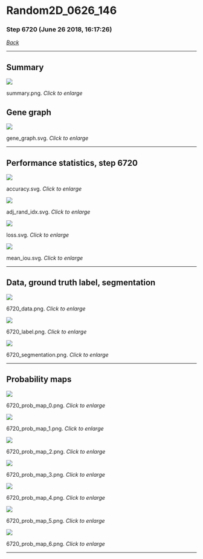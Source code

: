 # Random2D_0626_146

### Step 6720 (June 26 2018, 16:17:26)

[_Back_](..)

---

## Summary

<div class="images"><a href="media/summary.png"><img  src="media/summary.png" align="center"></a><p>summary.png. <i>Click to enlarge</i></p></div>

## Gene graph

<div class="images"><a href="media/gene_graph.svg"><img  src="media/gene_graph.svg" align="center"></a><p>gene_graph.svg. <i>Click to enlarge</i></p></div>

---

## Performance statistics, step 6720

<div class="images"><a href="media/accuracy.svg"><img class="mini" src="media/accuracy.svg" align="center"></a><p>accuracy.svg. <i>Click to enlarge</i></p></div>
<div class="images"><a href="media/adj_rand_idx.svg"><img class="mini" src="media/adj_rand_idx.svg" align="center"></a><p>adj_rand_idx.svg. <i>Click to enlarge</i></p></div>
<div class="images"><a href="media/loss.svg"><img class="mini" src="media/loss.svg" align="center"></a><p>loss.svg. <i>Click to enlarge</i></p></div>
<div class="images"><a href="media/mean_iou.svg"><img class="mini" src="media/mean_iou.svg" align="center"></a><p>mean_iou.svg. <i>Click to enlarge</i></p></div>

---

## Data, ground truth label, segmentation

<div class="images"><a href="media/6720_data.png"><img class="mini" src="media/6720_data.png" align="center"></a><p>6720_data.png. <i>Click to enlarge</i></p></div>
<div class="images"><a href="media/6720_label.png"><img class="mini" src="media/6720_label.png" align="center"></a><p>6720_label.png. <i>Click to enlarge</i></p></div>
<div class="images"><a href="media/6720_segmentation.png"><img class="mini" src="media/6720_segmentation.png" align="center"></a><p>6720_segmentation.png. <i>Click to enlarge</i></p></div>

---

## Probability maps

<div class="images"><a href="media/6720_prob_map_0.png"><img class="mini" src="media/6720_prob_map_0.png" align="center"></a><p>6720_prob_map_0.png. <i>Click to enlarge</i></p></div>
<div class="images"><a href="media/6720_prob_map_1.png"><img class="mini" src="media/6720_prob_map_1.png" align="center"></a><p>6720_prob_map_1.png. <i>Click to enlarge</i></p></div>
<div class="images"><a href="media/6720_prob_map_2.png"><img class="mini" src="media/6720_prob_map_2.png" align="center"></a><p>6720_prob_map_2.png. <i>Click to enlarge</i></p></div>
<div class="images"><a href="media/6720_prob_map_3.png"><img class="mini" src="media/6720_prob_map_3.png" align="center"></a><p>6720_prob_map_3.png. <i>Click to enlarge</i></p></div>
<div class="images"><a href="media/6720_prob_map_4.png"><img class="mini" src="media/6720_prob_map_4.png" align="center"></a><p>6720_prob_map_4.png. <i>Click to enlarge</i></p></div>
<div class="images"><a href="media/6720_prob_map_5.png"><img class="mini" src="media/6720_prob_map_5.png" align="center"></a><p>6720_prob_map_5.png. <i>Click to enlarge</i></p></div>
<div class="images"><a href="media/6720_prob_map_6.png"><img class="mini" src="media/6720_prob_map_6.png" align="center"></a><p>6720_prob_map_6.png. <i>Click to enlarge</i></p></div>

---


